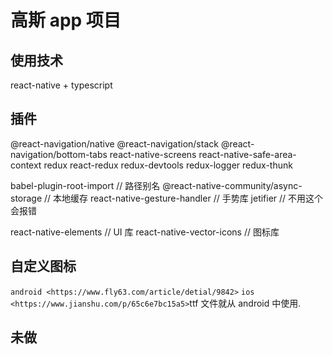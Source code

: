 <!--
 * @Author: jack-pearson qize953463876@gmail.com
 * @Date: 2022-05-26 14:10:56
 * @LastEditors: jack-pearson qize953463876@gmail.com
 * @LastEditTime: 2022-06-07 17:09:24
 * @FilePath: \GOSS-APP\readme.md
 * @Description: 这是默认设置,请设置`customMade`, 打开koroFileHeader查看配置 进行设置: https://github.com/OBKoro1/koro1FileHeader/wiki/%E9%85%8D%E7%BD%AE
-->

# 高斯 app 项目

## 使用技术

react-native + typescript

## 插件

@react-navigation/native
@react-navigation/stack
@react-navigation/bottom-tabs
react-native-screens
react-native-safe-area-context
redux
react-redux
redux-devtools
redux-logger
redux-thunk

babel-plugin-root-import // 路径别名
@react-native-community/async-storage // 本地缓存
react-native-gesture-handler // 手势库
jetifier // 不用这个会报错

react-native-elements // UI 库
react-native-vector-icons // 图标库

## 自定义图标

`android <https://www.fly63.com/article/detial/9842>`
`ios <https://www.jianshu.com/p/65c6e7bc15a5>`ttf 文件就从 android 中使用.

## 未做
